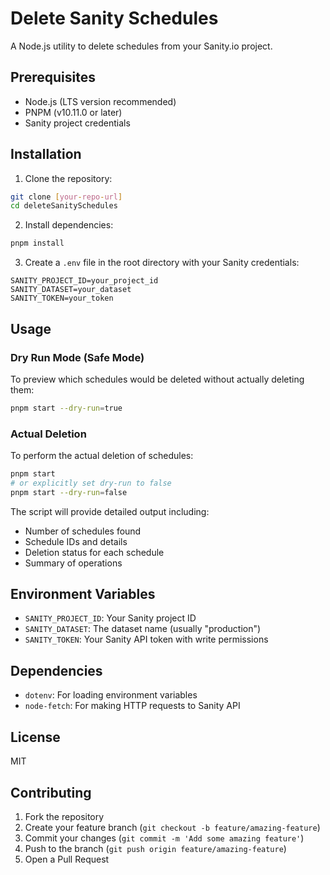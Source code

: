 # Delete Sanity Schedules

A Node.js utility to delete schedules from your Sanity.io project.

## Prerequisites

- Node.js (LTS version recommended)
- PNPM (v10.11.0 or later)
- Sanity project credentials

## Installation

1. Clone the repository:
```bash
git clone [your-repo-url]
cd deleteSanitySchedules
```

2. Install dependencies:
```bash
pnpm install
```

3. Create a `.env` file in the root directory with your Sanity credentials:
```env
SANITY_PROJECT_ID=your_project_id
SANITY_DATASET=your_dataset
SANITY_TOKEN=your_token
```

## Usage

### Dry Run Mode (Safe Mode)
To preview which schedules would be deleted without actually deleting them:

```bash
pnpm start --dry-run=true
```

### Actual Deletion
To perform the actual deletion of schedules:

```bash
pnpm start
# or explicitly set dry-run to false
pnpm start --dry-run=false
```

The script will provide detailed output including:
- Number of schedules found
- Schedule IDs and details
- Deletion status for each schedule
- Summary of operations

## Environment Variables

- `SANITY_PROJECT_ID`: Your Sanity project ID
- `SANITY_DATASET`: The dataset name (usually "production")
- `SANITY_TOKEN`: Your Sanity API token with write permissions

## Dependencies

- `dotenv`: For loading environment variables
- `node-fetch`: For making HTTP requests to Sanity API

## License

MIT

## Contributing

1. Fork the repository
2. Create your feature branch (`git checkout -b feature/amazing-feature`)
3. Commit your changes (`git commit -m 'Add some amazing feature'`)
4. Push to the branch (`git push origin feature/amazing-feature`)
5. Open a Pull Request 